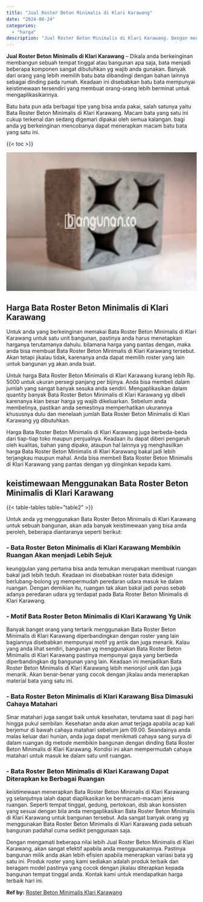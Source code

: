 ```yaml
---
title: "Jual Roster Beton Minimalis di Klari Karawang"
date: "2024-08-24"
categories: 
  - "harga"
description: "Jual Roster Beton Minimalis di Klari Karawang. Dengan mengamati beberapa nilai lebih Jual Roster Beton Minimalis di Klari Karawang, akan sangat efektif apabi..."
---
```


**Jual Roster Beton Minimalis di Klari Karawang** – Dikala anda berkeinginan membangun sebuah tempat tinggal atau bangunan apa saja, bata menjadi beberapa komponen sangat dibutuhkan yg wajib anda gunakan. Banyak dari orang yang lebih memilih batu bata dibandingi dengan bahan lainnya sebagai dinding pada rumah. Keadaan ini disebabkan batu bata mempunyai keistimewaan tersendiri yang membuat orang-orang lebih berminat untuk mengaplikasikannya.

Batu bata pun ada berbagai tipe yang bisa anda pakai, salah satunya yaitu Bata Roster Beton Minimalis di Klari Karawang. Macam bata yang satu ini cukup terkenal dan sedang digemari dipakai oleh semua kalangan. bagi anda yg berkeinginan mencobanya dapat menerapkan macam batu bata yang satu ini.

{{< toc >}}

![Jual Roster Beton Minimalis di Klari Karawang](/images/bata-roster-minimalis-23.png)

## Harga Bata Roster Beton Minimalis di Klari Karawang

Untuk anda yang berkeinginan memakai Bata Roster Beton Minimalis di Klari Karawang untuk satu unit bangunan, pastinya anda harus menetapkan harganya terutamanya dahulu. bilamana harga yang pantas dengan, maka anda bisa membuat Bata Roster Beton Minimalis di Klari Karawang tersebut. Akan tetapi jikalau tidak, karenanya anda dapat memilih roster yang lain untuk bangunan yg akan anda buat.

Untuk harga Bata Roster Beton Minimalis di Klari Karawang kurang lebih Rp. 5000 untuk ukuran persegi panjang per bijinya. Anda bisa membeli dalam jumlah yang sangat banyak sesuka anda sendiri. Mengaplikasikan dalam quantity banyak Bata Roster Beton Minimalis di Klari Karawang yg dibeli karenanya kian besar harga yg wajib dikeluarkan. Sebelum anda membelinya, pastikan anda semestinya memperhatikan ukurannya khususnya dulu dan menelaah jumlah Bata Roster Beton Minimalis di Klari Karawang yg dibutuhkan.

Harga Bata Roster Beton Minimalis di Klari Karawang juga berbeda-beda dari tiap-tiap toko maupun penjualnya. Keadaan itu dapat diberi pengaruh oleh kualitas, bahan yang dipake, ataupun hal lainnya yg menghasilkan harga Bata Roster Beton Minimalis di Klari Karawang bakal jadi lebih terjangkau maupun mahal. Anda bisa membeli Bata Roster Beton Minimalis di Klari Karawang yang pantas dengan yg diinginkan kepada kami.

## keistimewaan Menggunakan Bata Roster Beton Minimalis di Klari Karawang

{{< table-tables table="table2" >}}

Untuk anda yg menggunakan Bata Roster Beton Minimalis di Klari Karawang untuk sebuah bangunan, akan ada banyak keistimewaan yang bisa anda peroleh, beberapa diantaranya seperti berikut:

### \- Bata Roster Beton Minimalis di Klari Karawang Membikin Ruangan Akan menjadi Lebih Sejuk

keunggulan yang pertama bisa anda temukan merupakan membuat ruangan bakal jadi lebih teduh. Keadaan ini disebabkan roster bata didesign berlubang-bolong yg mempermudah peredaran udara masuk ke dalam ruangan. Dengan demikian itu, ruangan tak akan bakal jadi panas sebab adanya peredaran udara yg terdapat pada Bata Roster Beton Minimalis di Klari Karawang.

### \- Motif Bata Roster Beton Minimalis di Klari Karawang Yg Unik

Banyak banget orang yang tertarik menggunakan Bata Roster Beton Minimalis di Klari Karawang diperbandingkan dengan roster yang lain bagiannya disebabkan mempunyai motif yg antik dan juga menarik. Kalau yang anda lihat sendiri, bangunan yg menggunakan Bata Roster Beton Minimalis di Klari Karawang pastinya mempunyai gaya yang berbeda diperbandingkan dg bangunan yang lain. Keadaan ini menjadikan Bata Roster Beton Minimalis di Klari Karawang lebih menonjol unik dan juga menarik. Akan benar-benar yang cocok dengan jikalau anda menerapkan material bata yang satu ini.

### \- Bata Roster Beton Minimalis di Klari Karawang Bisa Dimasuki Cahaya Matahari

Sinar matahari juga sangat baik untuk kesehatan, terutama saat di pagi hari hingga pukul sembilan. Kesehatan anda akan amat terjaga apabila acap kali berjemur di bawah cahaya matahari sebelum jam 09.00. Seandainya anda malas keluar dari hunian, anda juga dapat menikmati cahaya sang surya di dalam ruangan dg metode membikin bangunan dengan dinding Bata Roster Beton Minimalis di Klari Karawang. Kondisi ini akan mempermudah cahaya matahari untuk masuk ke dalam satu unit ruangan.

### \- Bata Roster Beton Minimalis di Klari Karawang Dapat Diterapkan ke Berbagai Ruangan

keistimewaan menerapkan Bata Roster Beton Minimalis di Klari Karawang yg selanjutnya ialah dapat diaplikasikan ke bermacam-macam jenis ruangan. Seperti tempat tinggal, gedung, pertokoan, dsb akan konsisten yang sesuai dengan bila anda mengaplikasikan Bata Roster Beton Minimalis di Klari Karawang untuk bangunan tersebut. Ada sangat banyak orang yg menggunakan Bata Roster Beton Minimalis di Klari Karawang pada sebuah bangunan padahal cuma sedikit penggunaan saja.

Dengan mengamati beberapa nilai lebih Jual Roster Beton Minimalis di Klari Karawang, akan sangat efektif apabila anda menggunakannya. Pastinya bangunan milik anda akan lebih efisien apabila menerapkan variasi bata yg satu ini. Produk roster yang kami sediakan adalah produk terbaik dan beragam model pastinya yang cocok dengan jikalau diterapkan kepada bangunan tempat tinggal anda. Kontak kami untuk mendapatkan harga terbaik hari ini.

**Ref by:** [Roster Beton Minimalis Klari Karawang](https://id.wikipedia.org/wiki/Roster)
